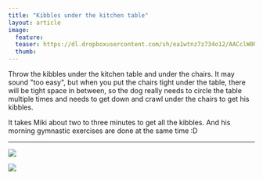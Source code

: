 ```yaml
---
title: "Kibbles under the kitchen table"
layout: article
image:
  feature:
  teaser: https://dl.dropboxusercontent.com/sh/ea1wtnz7z734o12/AACclW0RmwjFQjR26QroOi_Ga/aktivointi/nappulat-poydan-alla/DSC29490-245px.jpg
  thumb:
---
```


Throw the kibbles under the kitchen table and under the chairs. It may sound "too easy", but when you put the chairs tight under the table, there will be tight space in between, so the dog really needs to circle the table multiple times and needs to get down and crawl under the chairs to get his kibbles.

It takes Miki about two to three minutes to get all the kibbles. And his morning gymnastic exercises are done at the same time :D

---

[![](https://dl.dropboxusercontent.com/sh/ea1wtnz7z734o12/AAAUcAEnS0tEDNCjz6mSz6Qea/aktivointi/nappulat-poydan-alla/DSC29490_2-800px.jpg)](https://dl.dropboxusercontent.com/sh/ea1wtnz7z734o12/AADV3OJxGreg6u-Y9LNMkug9a/aktivointi/nappulat-poydan-alla/DSC29490_2.jpg)

[![](https://dl.dropboxusercontent.com/sh/ea1wtnz7z734o12/AABZaIG8GBvXFY-QmoakAn-3a/aktivointi/nappulat-poydan-alla/DSC29489_2-800px.jpg)](https://dl.dropboxusercontent.com/sh/ea1wtnz7z734o12/AAAaIJ_RaD2SannyZP5NeyRWa/aktivointi/nappulat-poydan-alla/DSC29489_2.jpg)
